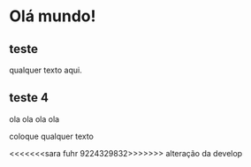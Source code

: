 # Olá mundo!

## teste

qualquer texto aqui.

## teste 4

ola ola ola ola

coloque qualquer texto

<<<<<<<sara fuhr 9224329832>>>>>>>
alteração da develop
